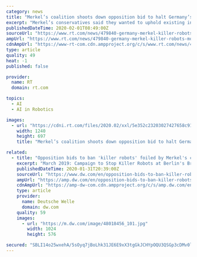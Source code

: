 ```yaml
---
category: news
title: "Merkel’s coalition shoots down opposition bid to halt Germany’s ‘killer robots’ development"
excerpt: "Merkel’s conservatives said they wanted to uphold existing international law but were open to the use of artificial intelligence “in the military ... Also on rt.com Make no mistake: Military robots are not there to preserve human life, they are there ..."
publishedDateTime: 2020-02-01T08:49:00Z
sourceUrl: "https://www.rt.com/news/479840-germany-merkel-killer-robots-motion/"
ampUrl: "https://www.rt.com/news/479840-germany-merkel-killer-robots-motion/amp/"
cdnAmpUrl: "https://www-rt-com.cdn.ampproject.org/c/s/www.rt.com/news/479840-germany-merkel-killer-robots-motion/amp/"
type: article
quality: 49
heat: -1
published: false

provider:
  name: RT
  domain: rt.com

topics:
  - AI
  - AI in Robotics

images:
  - url: "https://cdni.rt.com/files/2020.02/xxl/5e352c23203027427658c915.JPG"
    width: 1240
    height: 697
    title: "Merkel’s coalition shoots down opposition bid to halt Germany’s ‘killer robots’ development"

related:
  - title: "Opposition bids to ban 'killer robots' foiled by Merkel's coalition"
    excerpt: "March 2019: Campaign to Stop Killer Robots at Berlin's Brandenburg Gate Coalition ... said it wanted existing international law upheld but was \"open for the use of artificial intelligence, also in the military area.\" Her coalition partners, the center ..."
    publishedDateTime: 2020-01-31T20:39:00Z
    sourceUrl: "https://www.dw.com/en/opposition-bids-to-ban-killer-robots-foiled-by-merkels-coalition/a-52220360"
    ampUrl: "https://amp.dw.com/en/opposition-bids-to-ban-killer-robots-foiled-by-merkels-coalition/a-52220360"
    cdnAmpUrl: "https://amp-dw-com.cdn.ampproject.org/c/s/amp.dw.com/en/opposition-bids-to-ban-killer-robots-foiled-by-merkels-coalition/a-52220360"
    type: article
    provider:
      name: Deutsche Welle
      domain: dw.com
    quality: 59
    images:
      - url: "https://m.dw.com/image/48018456_101.jpg"
        width: 1024
        height: 576

secured: "SBLI14o25wxehA/5sOyq7jBoLhk31JE6E9xX3tgGkJCHYpOQU3QSGp3cDMv0lv6YfhsHANHcwoCqifUozOsI6BB/mOo7ANE/xm+bFgChrI11QakVt0F9uvNdIe9//gv8DUXrAOFo6jsXR1cg6djIXpzEt/IuM+7m0KTq5Wei10RzKIq8ofejDK7YoJ/V+Ns570k/cIoNzafjSoKs2nu2evx5Tmtv7EYviTSCpOjxPYAJ5VJD3nIvQ77GV2cM0xIODvcN8DGSbWWLBSkhLucyDWm3gIc6/uIxIj6J2vwKuCz28puQggsgr3BXtTlAqGmecJSjIG672iFPbg7k6/5MJBrodGo6H/1RStsLS/Osk6eQ99b2XxPI10VMZQb9kcoCzkhWCVgoM5zLlbMm4GXs/PVdMjgs56akTndUm7tKyK25VRinpDSHbefFktkFaS55c4XGprrgNfIgvtaUH40/zHpatQ1n2khmXISNjfwP/yQ=;ShMrJ9kvccsmfwsyKhkppA=="
---
```


